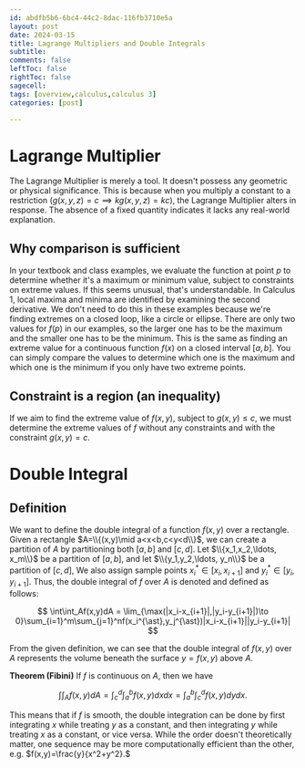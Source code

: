 ```yaml
---
id: abdfb5b6-6bc4-44c2-8dac-116fb3710e5a
layout: post
date: 2024-03-15
title: Lagrange Multipliers and Double Integrals
subtitle: 
comments: false
leftToc: false
rightToc: false
sagecell: 
tags: [overview,calculus,calculus 3]
categories: [post]

---
```


# Lagrange Multiplier


The Lagrange Multiplier is merely a tool. It doesn't possess any geometric or physical significance. This is because when you multiply a constant to a restriction ($g(x,y,z)=c\implies kg(x,y,z)=kc$), the Lagrange Multiplier alters in response. The absence of a fixed quantity indicates it lacks any real-world explanation.


## Why comparison is sufficient


In your textbook and class examples, we evaluate the function at point $p$ to determine whether it's a maximum or minimum value, subject to constraints on extreme values. If this seems unusual, that's understandable. In Calculus 1, local maxima and minima are identified by examining the second derivative. We don't need to do this in these examples because we're finding extremes on a closed loop, like a circle or ellipse. There are only two values for $f(p)$ in our examples, so the larger one has to be the maximum and the smaller one has to be the minimum. This is the same as finding an extreme value for a continuous function $f(x)$ on a closed interval $[a,b]$. You can simply compare the values to determine which one is the maximum and which one is the minimum if you only have two extreme points.


## Constraint is a region (an inequality)


If we aim to find the extreme value of $f(x,y)$, subject to $g(x,y)\leq c$, we must determine the extreme values of $f$ without any constraints and with the constraint $g(x,y)=c$.


# Double Integral


## Definition


We want to define the double integral of a function $f(x,y)$ over a rectangle. Given
a rectangle $A=\\{(x,y)\mid a<x<b,c<y<d\\}$, we can create a partition of $A$ by partitioning both $[a,b]$ and $[c,d]$. Let $\\{x_1,x_2,\ldots, x_m\\}$ be a partition of $[a,b]$, and let $\\{y_1,y_2,\ldots, y_n\\}$ be a partition of $[c,d]$, We also assign sample points $x_i^{\ast}\in[x_{i},x_{i+1}]$ and $y_i^{\ast}\in [y_i,y_{i+1}]$. Thus, the double integral of $f$ over $A$ is denoted and defined as follows:


$$
\int\int_Af(x,y)dA = \lim_{\max(|x_i-x_{i+1}|,|y_i-y_{i+1}|)\to 0}\sum_{i=1}^m\sum_{j=1}^nf(x_i^{\ast},y_j^{\ast})|x_i-x_{i+1}||y_i-y_{i+1}|
$$


From the given definition, we can see that the double integral of $f(x,y)$ over $A$ represents the volume beneath the surface $y=f(x,y)$ above $A$. 


**Theorem (Fibini)** If $f$ is continuous on $A$, then we have


$$
\int\int_A f(x,y)dA = \int_c^d\int_a^bf(x,y)dxdx = \int_a^b\int_c^df(x,y)dydx.
$$


This means that if $f$ is smooth, the double integration can be done by first integrating $x$ while treating $y$ as a constant, and then integrating $y$ while treating $x$ as a constant, or vice versa. While the order doesn't theoretically matter, one sequence may be more computationally efficient than the other, e.g. $f(x,y)=\frac{y}{x^2+y^2}.$

